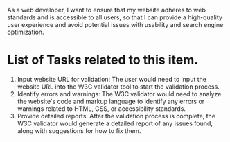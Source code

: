 As a web developer, I want to ensure that my website adheres to web standards and is accessible to all users, so that I can provide a high-quality user experience and avoid potential issues with usability and search engine optimization.



# List of Tasks related to this item.

1) Input website URL for validation: The user would need to input the website URL into the W3C validator tool to start the validation process.
2) Identify errors and warnings: The W3C validator would need to analyze the website's code and markup language to identify any errors or warnings related to HTML, CSS, or accessibility standards.
3) Provide detailed reports: After the validation process is complete, the W3C validator would generate a detailed report of any issues found, along with suggestions for how to fix them.
